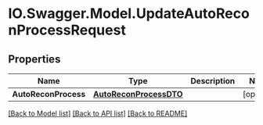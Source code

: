 # IO.Swagger.Model.UpdateAutoReconProcessRequest
## Properties

Name | Type | Description | Notes
------------ | ------------- | ------------- | -------------
**AutoReconProcess** | [**AutoReconProcessDTO**](AutoReconProcessDTO.md) |  | [optional] 

[[Back to Model list]](../README.md#documentation-for-models) [[Back to API list]](../README.md#documentation-for-api-endpoints) [[Back to README]](../README.md)

